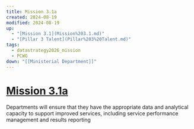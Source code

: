 ```yaml
---
title: Mission 3.1a
created: 2024-08-19
modified: 2024-08-19
up:
  - "[Mission 3.1](Mission%203.1.md)"
  - "[Pillar 3 Talent](Pillar%203%20Talent.md)"
tags:
  - datastrategy2026_mission
  - PCWG
down: "[[Ministerial Department]]"
---
```

# [Mission 3.1a](Mission%203.1a.md)
Departments will ensure that they have the appropriate data and analytical capacity to support improved services, including service performance management and results reporting
